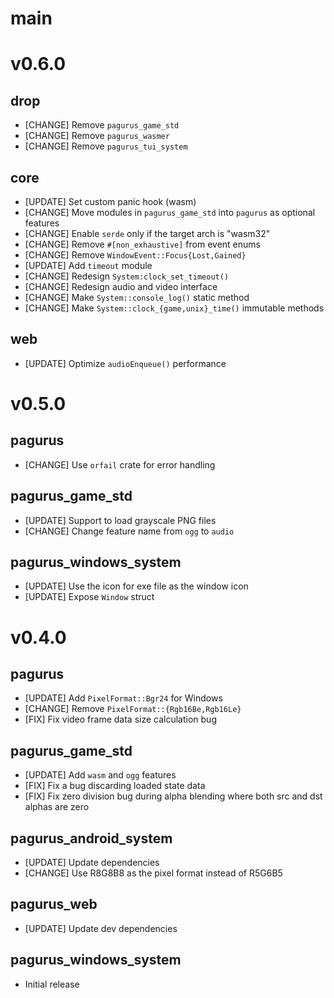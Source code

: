 main
====

v0.6.0
======

drop
----

- [CHANGE] Remove `pagurus_game_std`
- [CHANGE] Remove `pagurus_wasmer`
- [CHANGE] Remove `pagurus_tui_system`

core
----

- [UPDATE] Set custom panic hook (wasm)
- [CHANGE] Move modules in `pagurus_game_std` into `pagurus` as optional features
- [CHANGE] Enable `serde` only if the target arch is "wasm32"
- [CHANGE] Remove `#[non_exhaustive]` from event enums
- [CHANGE] Remove `WindowEvent::Focus{Lost,Gained}`
- [UPDATE] Add `timeout` module
- [CHANGE] Redesign `System:clock_set_timeout()`
- [CHANGE] Redesign audio and video interface
- [CHANGE] Make `System::console_log()` static method
- [CHANGE] Make `System::clock_{game,unix}_time()` immutable methods

web
----

- [UPDATE] Optimize `audioEnqueue()` performance

v0.5.0
======

pagurus
-------

- [CHANGE] Use `orfail` crate for error handling

pagurus_game_std
----------------

- [UPDATE] Support to load grayscale PNG files
- [CHANGE] Change feature name from `ogg` to `audio`

pagurus_windows_system
----------------------

- [UPDATE] Use the icon for exe file as the window icon
- [UPDATE] Expose `Window` struct

v0.4.0
======

pagurus
-------

- [UPDATE] Add `PixelFormat::Bgr24` for Windows
- [CHANGE] Remove `PixelFormat::{Rgb16Be,Rgb16Le}`
- [FIX] Fix video frame data size calculation bug

pagurus_game_std
----------------

- [UPDATE] Add `wasm` and `ogg` features
- [FIX] Fix a bug discarding loaded state data
- [FIX] Fix zero division bug during alpha blending where both src and dst alphas are zero

pagurus_android_system
----------------------

- [UPDATE] Update dependencies
- [CHANGE] Use R8G8B8 as the pixel format instead of R5G6B5

pagurus_web
-----------

- [UPDATE] Update dev dependencies

pagurus_windows_system
----------------------

- Initial release
